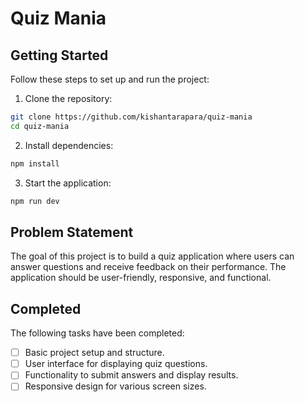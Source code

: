 # Quiz Mania

## Getting Started

Follow these steps to set up and run the project:

1. Clone the repository:

```bash
git clone https://github.com/kishantarapara/quiz-mania
cd quiz-mania
```

2. Install dependencies:

```bash
npm install
```

3. Start the application:

```bash
npm run dev
```

## Problem Statement

The goal of this project is to build a quiz application where users can answer questions and receive feedback on their performance. The application should be user-friendly, responsive, and functional.

## Completed

The following tasks have been completed:

- [ ] Basic project setup and structure.
- [ ] User interface for displaying quiz questions.
- [ ] Functionality to submit answers and display results.
- [ ] Responsive design for various screen sizes.
